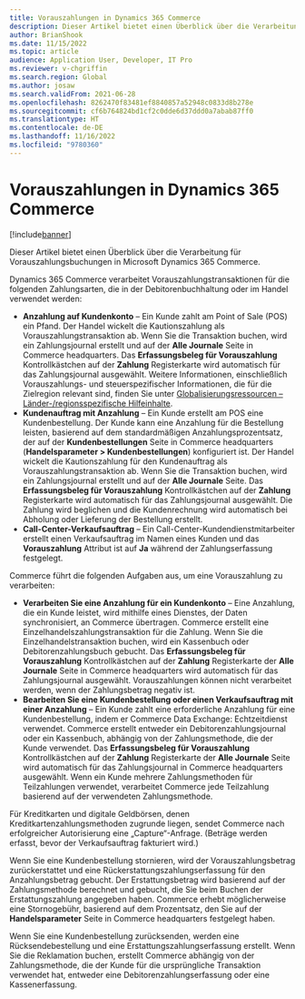 ```yaml
---
title: Vorauszahlungen in Dynamics 365 Commerce
description: Dieser Artikel bietet einen Überblick über die Verarbeitung für Vorauszahlungsbuchungen in Microsoft Dynamics 365 Commerce.
author: BrianShook
ms.date: 11/15/2022
ms.topic: article
audience: Application User, Developer, IT Pro
ms.reviewer: v-chgriffin
ms.search.region: Global
ms.author: josaw
ms.search.validFrom: 2021-06-28
ms.openlocfilehash: 8262470f83481ef8840857a52948c0833d8b278e
ms.sourcegitcommit: cf6b764824bd1cf2c0dde6d37ddd0a7abab87ff0
ms.translationtype: HT
ms.contentlocale: de-DE
ms.lasthandoff: 11/16/2022
ms.locfileid: "9780360"
---
```

# <a name="prepayments-in-dynamics-365-commerce"></a>Vorauszahlungen in Dynamics 365 Commerce

[!include[banner](../includes/banner.md)]

Dieser Artikel bietet einen Überblick über die Verarbeitung für Vorauszahlungsbuchungen in Microsoft Dynamics 365 Commerce.

Dynamics 365 Commerce verarbeitet Vorauszahlungstransaktionen für die folgenden Zahlungsarten, die in der Debitorenbuchhaltung oder im Handel verwendet werden:

- **Anzahlung auf Kundenkonto** – Ein Kunde zahlt am Point of Sale (POS) ein Pfand. Der Handel wickelt die Kautionszahlung als Vorauszahlungstransaktion ab. Wenn Sie die Transaktion buchen, wird ein Zahlungsjournal erstellt und auf der **Alle Journale** Seite in Commerce headquarters. Das **Erfassungsbeleg für Vorauszahlung** Kontrollkästchen auf der **Zahlung** Registerkarte wird automatisch für das Zahlungsjournal ausgewählt. Weitere Informationen, einschließlich Vorauszahlungs- und steuerspezifischer Informationen, die für die Zielregion relevant sind, finden Sie unter [Globalisierungsressourcen – Länder-/regionsspezifische Hilfeinhalte](/dynamics365/fin-ops-core/dev-itpro/lcs-solutions/country-region?context=%2Fdynamics365%2Fcontext%2Ffinance#countryregion-specific-help-content).
- **Kundenauftrag mit Anzahlung** – Ein Kunde erstellt am POS eine Kundenbestellung. Der Kunde kann eine Anzahlung für die Bestellung leisten, basierend auf dem standardmäßigen Anzahlungsprozentsatz, der auf der **Kundenbestellungen** Seite in Commerce headquarters (**Handelsparameter \> Kundenbestellungen**) konfiguriert ist. Der Handel wickelt die Kautionszahlung für den Kundenauftrag als Vorauszahlungstransaktion ab. Wenn Sie die Transaktion buchen, wird ein Zahlungsjournal erstellt und auf der **Alle Journale** Seite. Das **Erfassungsbeleg für Vorauszahlung** Kontrollkästchen auf der **Zahlung** Registerkarte wird automatisch für das Zahlungsjournal ausgewählt. Die Zahlung wird beglichen und die Kundenrechnung wird automatisch bei Abholung oder Lieferung der Bestellung erstellt.
- **Call-Center-Verkaufsauftrag** – Ein Call-Center-Kundendienstmitarbeiter erstellt einen Verkaufsauftrag im Namen eines Kunden und das **Vorauszahlung** Attribut ist auf **Ja** während der Zahlungserfassung festgelegt.

Commerce führt die folgenden Aufgaben aus, um eine Vorauszahlung zu verarbeiten:

- **Verarbeiten Sie eine Anzahlung für ein Kundenkonto** – Eine Anzahlung, die ein Kunde leistet, wird mithilfe eines Dienstes, der Daten synchronisiert, an Commerce übertragen. Commerce erstellt eine Einzelhandelszahlungstransaktion für die Zahlung. Wenn Sie die Einzelhandelstransaktion buchen, wird ein Kassenbuch oder Debitorenzahlungsbuch gebucht. Das **Erfassungsbeleg für Vorauszahlung** Kontrollkästchen auf der **Zahlung** Registerkarte der **Alle Journale** Seite in Commerce headquarters wird automatisch für das Zahlungsjournal ausgewählt. Vorauszahlungen können nicht verarbeitet werden, wenn der Zahlungsbetrag negativ ist.
- **Bearbeiten Sie eine Kundenbestellung oder einen Verkaufsauftrag mit einer Anzahlung** – Ein Kunde zahlt eine erforderliche Anzahlung für eine Kundenbestellung, indem er Commerce Data Exchange: Echtzeitdienst verwendet. Commerce erstellt entweder ein Debitorenzahlungsjournal oder ein Kassenbuch, abhängig von der Zahlungsmethode, die der Kunde verwendet. Das **Erfassungsbeleg für Vorauszahlung** Kontrollkästchen auf der **Zahlung** Registerkarte der **Alle Journale** Seite wird automatisch für das Zahlungsjournal in Commerce headquarters ausgewählt. Wenn ein Kunde mehrere Zahlungsmethoden für Teilzahlungen verwendet, verarbeitet Commerce jede Teilzahlung basierend auf der verwendeten Zahlungsmethode.

Für Kreditkarten und digitale Geldbörsen, denen Kreditkartenzahlungsmethoden zugrunde liegen, sendet Commerce nach erfolgreicher Autorisierung eine „Capture“-Anfrage. (Beträge werden erfasst, bevor der Verkaufsauftrag fakturiert wird.)

Wenn Sie eine Kundenbestellung stornieren, wird der Vorauszahlungsbetrag zurückerstattet und eine Rückerstattungszahlungserfassung für den Anzahlungsbetrag gebucht. Der Erstattungsbetrag wird basierend auf der Zahlungsmethode berechnet und gebucht, die Sie beim Buchen der Erstattungszahlung angegeben haben. Commerce erhebt möglicherweise eine Stornogebühr, basierend auf dem Prozentsatz, den Sie auf der **Handelsparameter** Seite in Commerce headquarters festgelegt haben.

Wenn Sie eine Kundenbestellung zurücksenden, werden eine Rücksendebestellung und eine Erstattungszahlungserfassung erstellt. Wenn Sie die Reklamation buchen, erstellt Commerce abhängig von der Zahlungsmethode, die der Kunde für die ursprüngliche Transaktion verwendet hat, entweder eine Debitorenzahlungserfassung oder eine Kassenerfassung.
